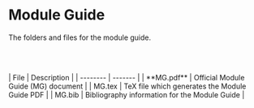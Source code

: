 # Module Guide

The folders and files for the module guide.

<p><br></br></p>
| File | Description |
| -------- | ------- |
| **MG.pdf** | Official Module Guide (MG) document |
| MG.tex | TeX file which generates the Module Guide PDF |
| MG.bib | Bibliography information for the Module Guide |